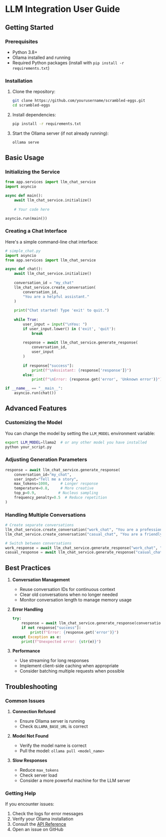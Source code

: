 # LLM Integration User Guide

## Getting Started

### Prerequisites
- Python 3.8+
- Ollama installed and running
- Required Python packages (install with `pip install -r requirements.txt`)

### Installation

1. Clone the repository:
   ```bash
   git clone https://github.com/yourusername/scrambled-eggs.git
   cd scrambled-eggs
   ```

2. Install dependencies:
   ```bash
   pip install -r requirements.txt
   ```

3. Start the Ollama server (if not already running):
   ```bash
   ollama serve
   ```

## Basic Usage

### Initializing the Service

```python
from app.services import llm_chat_service
import asyncio

async def main():
    await llm_chat_service.initialize()
    
    # Your code here

asyncio.run(main())
```

### Creating a Chat Interface

Here's a simple command-line chat interface:

```python
# simple_chat.py
import asyncio
from app.services import llm_chat_service

async def chat():
    await llm_chat_service.initialize()
    
    conversation_id = "my_chat"
    llm_chat_service.create_conversation(
        conversation_id,
        "You are a helpful assistant."
    )
    
    print("Chat started! Type 'exit' to quit.")
    
    while True:
        user_input = input("\nYou: ")
        if user_input.lower() in ('exit', 'quit'):
            break
            
        response = await llm_chat_service.generate_response(
            conversation_id,
            user_input
        )
        
        if response["success"]:
            print(f"\nAssistant: {response['response']}")
        else:
            print(f"\nError: {response.get('error', 'Unknown error')}")

if __name__ == "__main__":
    asyncio.run(chat())
```

## Advanced Features

### Customizing the Model

You can change the model by setting the `LLM_MODEL` environment variable:

```bash
export LLM_MODEL=llama2  # or any other model you have installed
python your_script.py
```

### Adjusting Generation Parameters

```python
response = await llm_chat_service.generate_response(
    conversation_id="my_chat",
    user_input="Tell me a story",
    max_tokens=1000,     # Longer response
    temperature=0.8,     # More creative
    top_p=0.9,          # Nucleus sampling
    frequency_penalty=0.5  # Reduce repetition
)
```

### Handling Multiple Conversations

```python
# Create separate conversations
llm_chat_service.create_conversation("work_chat", "You are a professional assistant.")
llm_chat_service.create_conversation("casual_chat", "You are a friendly companion.")

# Switch between conversations
work_response = await llm_chat_service.generate_response("work_chat", "Draft an email...")
casual_response = await llm_chat_service.generate_response("casual_chat", "Tell me a joke")
```

## Best Practices

1. **Conversation Management**
   - Reuse conversation IDs for continuous context
   - Clear old conversations when no longer needed
   - Monitor conversation length to manage memory usage

2. **Error Handling**
   ```python
   try:
       response = await llm_chat_service.generate_response(conversation_id, user_input)
       if not response["success"]:
           print(f"Error: {response.get('error')}")
   except Exception as e:
       print(f"Unexpected error: {str(e)}")
   ```

3. **Performance**
   - Use streaming for long responses
   - Implement client-side caching when appropriate
   - Consider batching multiple requests when possible

## Troubleshooting

### Common Issues

1. **Connection Refused**
   - Ensure Ollama server is running
   - Check `OLLAMA_BASE_URL` is correct

2. **Model Not Found**
   - Verify the model name is correct
   - Pull the model: `ollama pull <model_name>`

3. **Slow Responses**
   - Reduce `max_tokens`
   - Check server load
   - Consider a more powerful machine for the LLM server

### Getting Help

If you encounter issues:
1. Check the logs for error messages
2. Verify your Ollama installation
3. Consult the [API Reference](./api_reference.md)
4. Open an issue on GitHub
